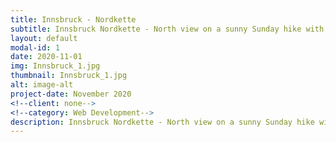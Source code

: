 ```yaml
---
title: Innsbruck - Nordkette
subtitle: Innsbruck Nordkette - North view on a sunny Sunday hike with some people of the institute. Image by Philip Bertemes.
layout: default
modal-id: 1
date: 2020-11-01
img: Innsbruck_1.jpg
thumbnail: Innsbruck_1.jpg
alt: image-alt
project-date: November 2020
<!--client: none-->
<!--category: Web Development-->
description: Innsbruck Nordkette - North view on a sunny Sunday hike with some people of the institute. Image by Philip Bertemes
---
```

